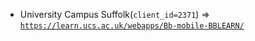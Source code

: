  - University Campus Suffolk(`client_id=2371`) => [`https://learn.ucs.ac.uk/webapps/Bb-mobile-BBLEARN/`](https://learn.ucs.ac.uk/webapps/Bb-mobile-BBLEARN/)
